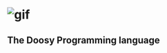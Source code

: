 # ![gif](https://1.bp.blogspot.com/-3lgteyNq044/YBmEOqp51MI/AAAAAAAABNM/MIqsyCYRXpwvTcVDam9at8q7w8bjbiLEQCLcBGAsYHQ/s983/Screen%2BShot%2B2021-02-02%2Bat%2B9.52.27%2BAM.png)
## The Doosy Programming language
